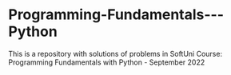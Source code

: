 # Programming-Fundamentals---Python
This is a repository with solutions of problems in SoftUni Course: Programming Fundamentals with Python - September 2022
